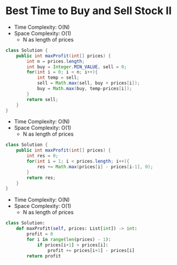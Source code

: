# Best Time to Buy and Sell Stock II

- Time Complexity: O(N)
- Space Complexity: O(1)
  - N as length of prices

```java
class Solution {
    public int maxProfit(int[] prices) {
        int n = prices.length;
        int buy = Integer.MIN_VALUE, sell = 0;
        for(int i = 0; i < n; i++){
            int temp = sell;
            sell = Math.max(sell, buy + prices[i]);
            buy = Math.max(buy, temp-prices[i]);
        }
        return sell;
    }
}
```

- Time Complexity: O(N)
- Space Complexity: O(1)
  - N as length of prices

```java
class Solution {
    public int maxProfit(int[] prices) {
        int res = 0;
        for(int i = 1; i < prices.length; i++){
            res += Math.max(prices[i] - prices[i-1], 0);
        }
        return res;
    }
}
```

- Time Complexity: O(N)
- Space Complexity: O(1)
  - N as length of prices

```python
class Solution:
    def maxProfit(self, prices: List[int]) -> int:
        profit = 0
        for i in range(len(prices) - 1):
            if prices[i+1] > prices[i]:
                profit += prices[i+1] - prices[i]
        return profit
```
